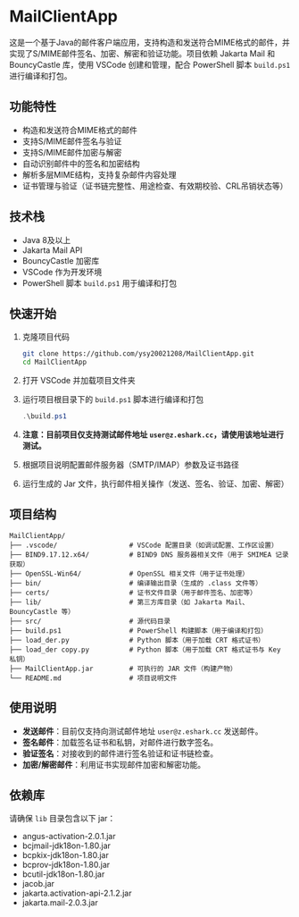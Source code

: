 # MailClientApp

这是一个基于Java的邮件客户端应用，支持构造和发送符合MIME格式的邮件，并实现了S/MIME邮件签名、加密、解密和验证功能。项目依赖 Jakarta Mail 和 BouncyCastle 库，使用 VSCode 创建和管理，配合 PowerShell 脚本 `build.ps1` 进行编译和打包。

## 功能特性

- 构造和发送符合MIME格式的邮件  
- 支持S/MIME邮件签名与验证  
- 支持S/MIME邮件加密与解密  
- 自动识别邮件中的签名和加密结构  
- 解析多层MIME结构，支持复杂邮件内容处理  
- 证书管理与验证（证书链完整性、用途检查、有效期校验、CRL吊销状态等）

## 技术栈

- Java 8及以上  
- Jakarta Mail API  
- BouncyCastle 加密库  
- VSCode 作为开发环境  
- PowerShell 脚本 `build.ps1` 用于编译和打包

## 快速开始

1. 克隆项目代码

    ```bash
    git clone https://github.com/ysy20021208/MailClientApp.git
    cd MailClientApp
    ```

2. 打开 VSCode 并加载项目文件夹

3. 运行项目根目录下的 `build.ps1` 脚本进行编译和打包

    ```powershell
    .\build.ps1
    ```

4. **注意：目前项目仅支持测试邮件地址 `user@z.eshark.cc`，请使用该地址进行测试。**

5. 根据项目说明配置邮件服务器（SMTP/IMAP）参数及证书路径

6. 运行生成的 Jar 文件，执行邮件相关操作（发送、签名、验证、加密、解密）

## 项目结构

```
MailClientApp/
├── .vscode/                  # VSCode 配置目录（如调试配置、工作区设置）
├── BIND9.17.12.x64/          # BIND9 DNS 服务器相关文件（用于 SMIMEA 记录获取）
├── OpenSSL-Win64/            # OpenSSL 相关文件（用于证书处理）
├── bin/                      # 编译输出目录（生成的 .class 文件等）
├── certs/                    # 证书文件目录（用于邮件签名、加密等）
├── lib/                      # 第三方库目录（如 Jakarta Mail、BouncyCastle 等）
├── src/                      # 源代码目录
├── build.ps1                 # PowerShell 构建脚本（用于编译和打包）
├── load_der.py               # Python 脚本（用于加载 CRT 格式证书）
├── load_der copy.py          # Python 脚本（用于加载 CRT 格式证书与 Key 私钥）
├── MailClientApp.jar         # 可执行的 JAR 文件（构建产物）
└── README.md                 # 项目说明文件
```

## 使用说明

- **发送邮件**：目前仅支持向测试邮件地址 `user@z.eshark.cc` 发送邮件。  
- **签名邮件**：加载签名证书和私钥，对邮件进行数字签名。  
- **验证签名**：对接收到的邮件进行签名验证和证书链检查。  
- **加密/解密邮件**：利用证书实现邮件加密和解密功能。

## 依赖库

请确保 `lib` 目录包含以下 jar：

- angus-activation-2.0.1.jar
- bcjmail-jdk18on-1.80.jar
- bcpkix-jdk18on-1.80.jar
- bcprov-jdk18on-1.80.jar
- bcutil-jdk18on-1.80.jar
- jacob.jar
- jakarta.activation-api-2.1.2.jar
- jakarta.mail-2.0.3.jar